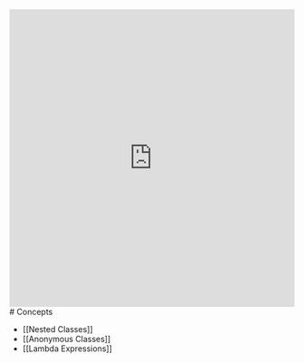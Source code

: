 <div style="left: 0; width: 100%; height: 0; position: relative; padding-bottom: 104.3454%;"><iframe src="https://link.excalidraw.com/readonly/lmpHpLclrQYwZ1t0XptU" style="top: 0; left: 0; width: 100%; height: 100%; position: absolute; border: 0;" allowfullscreen></iframe></div>
# Concepts

- [[Nested Classes]]
- [[Anonymous Classes]]
- [[Lambda Expressions]]